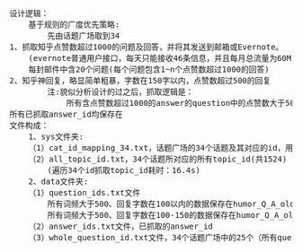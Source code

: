 <pre>
设计逻辑：
	基于规则的广度优先策略:
		先由话题广场取到34
1、抓取知乎点赞数超过1000的问题及回答，并将其发送到邮箱或Evernote。
	(evernote普通用户接口，每天只能接收46条信息，并且每月总流量为60M)，后改为向163邮箱发送
	每封邮件中含20个问题(每个问题包含1~n个点赞数超过1000的回答)
2、知乎神回复，略显简单粗暴，字数在150字以内，点赞数超过500的回复
		注:貌似分析设计的过之后，抓取逻辑是：
			所有含点赞数超过1000的answer的question中的点赞数大于500的answer
所有已抓取answer_id均保存在
文件构成：
	1、sys文件夹:
	（1）cat_id_mapping_34.txt，话题广场的34个话题及其对应的id，用于抓取topic_id
	（2）all_topic_id.txt，34个话题所对应的所有topic_id(共1524)
		(遍历34个id抓取topic_id耗时：16.4s)
	2、data文件夹:
	（1）question_ids.txt文件
		所有词频大于500、回复字数在100以内的数据保存在humor_Q_A_old_version1.txt文件中
		所有词频大于500、回复字数在100-150的数据保存在humor_Q_A_old_version2.txt文件中
	（2）answer_ids.txt文件，已抓取的answer_id
	（3）whole_question_id.txt文件，34个话题广场中的25个（所有question的点赞数均大于1000）。
</pre>    

